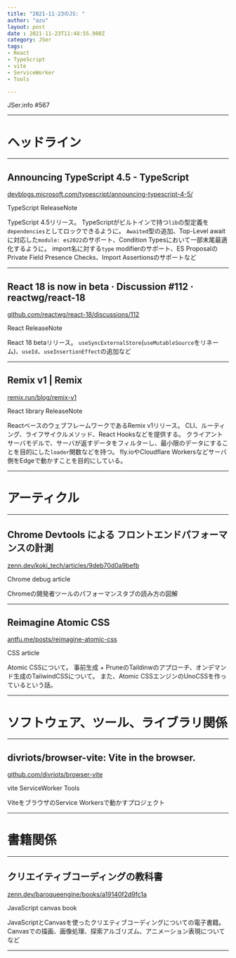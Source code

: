```yaml
---
title: "2021-11-23のJS: "
author: "azu"
layout: post
date : 2021-11-23T11:48:55.980Z
category: JSer
tags:
- React
- TypeScript
- vite
- ServiceWorker
- Tools

---
```


JSer.info #567

----

<h1 class="site-genre">ヘッドライン</h1>

----

## Announcing TypeScript 4.5 - TypeScript
[devblogs.microsoft.com/typescript/announcing-typescript-4-5/](https://devblogs.microsoft.com/typescript/announcing-typescript-4-5/ "Announcing TypeScript 4.5 - TypeScript")
<p class="jser-tags jser-tag-icon"><span class="jser-tag">TypeScript</span> <span class="jser-tag">ReleaseNote</span></p>

TypeScript 4.5リリース。
TypeScriptがビルトインで持つ`lib`の型定義を`dependencies`としてロックできるように。
`Awaited`型の追加、Top-Level awaitに対応した`module: es2022`のサポート、Condition Typesにおいて一部末尾最適化するように。
import名に対する`type` modifierのサポート、ES ProposalのPrivate Field Presence Checks、Import Assertionsのサポートなど


----

## React 18 is now in beta · Discussion #112 · reactwg/react-18
[github.com/reactwg/react-18/discussions/112](https://github.com/reactwg/react-18/discussions/112 "React 18 is now in beta · Discussion #112 · reactwg/react-18")
<p class="jser-tags jser-tag-icon"><span class="jser-tag">React</span> <span class="jser-tag">ReleaseNote</span></p>

React 18 betaリリース。
`useSyncExternalStore`(`useMutableSource`をリネーム)、`useId`、`useInsertionEffect`の追加など


----

## Remix v1 | Remix
[remix.run/blog/remix-v1](https://remix.run/blog/remix-v1 "Remix v1 | Remix")
<p class="jser-tags jser-tag-icon"><span class="jser-tag">React</span> <span class="jser-tag">library</span> <span class="jser-tag">ReleaseNote</span></p>

ReactベースのウェブフレームワークであるRemix v1リリース。
CLI、ルーティング、ライフサイクルメソッド、React Hooksなどを提供する。
クライアントサーバモデルで、サーバが返すデータをフィルターし、最小限のデータにすることを目的にした`loader`関数などを持つ。
fly.ioやCloudflare Workersなどサーバ側をEdgeで動かすことを目的にしている。


----
<h1 class="site-genre">アーティクル</h1>

----

## Chrome Devtools による フロントエンドパフォーマンスの計測
[zenn.dev/koki\_tech/articles/9deb70d0a9befb](https://zenn.dev/koki_tech/articles/9deb70d0a9befb "Chrome Devtools による フロントエンドパフォーマンスの計測")
<p class="jser-tags jser-tag-icon"><span class="jser-tag">Chrome</span> <span class="jser-tag">debug</span> <span class="jser-tag">article</span></p>

Chromeの開発者ツールのパフォーマンスタブの読み方の図解


----

## Reimagine Atomic CSS
[antfu.me/posts/reimagine-atomic-css](https://antfu.me/posts/reimagine-atomic-css "Reimagine Atomic CSS")
<p class="jser-tags jser-tag-icon"><span class="jser-tag">CSS</span> <span class="jser-tag">article</span></p>

Atomic CSSについて。
事前生成 + PruneのTaildinwのアプローチ、オンデマンド生成のTailwindCSSについて。
また、Atomic CSSエンジンのUnoCSSを作っているという話。


----
<h1 class="site-genre">ソフトウェア、ツール、ライブラリ関係</h1>

----

## divriots/browser-vite: Vite in the browser.
[github.com/divriots/browser-vite](https://github.com/divriots/browser-vite "divriots/browser-vite: Vite in the browser.")
<p class="jser-tags jser-tag-icon"><span class="jser-tag">vite</span> <span class="jser-tag">ServiceWorker</span> <span class="jser-tag">Tools</span></p>

ViteをブラウザのService Workersで動かすプロジェクト


----
<h1 class="site-genre">書籍関係</h1>

----

## クリエイティブコーディングの教科書
[zenn.dev/baroqueengine/books/a19140f2d9fc1a](https://zenn.dev/baroqueengine/books/a19140f2d9fc1a "クリエイティブコーディングの教科書")
<p class="jser-tags jser-tag-icon"><span class="jser-tag">JavaScript</span> <span class="jser-tag">canvas</span> <span class="jser-tag">book</span></p>

JavaScriptとCanvasを使ったクリエティブコーディングについての電子書籍。
Canvasでの描画、画像処理、探索アルゴリズム、アニメーション表現についてなど


----
